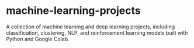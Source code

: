 # machine-learning-projects
A collection of machine learning and deep learning projects, including classification, clustering, NLP, and reinforcement learning models built with Python and Google Colab.
